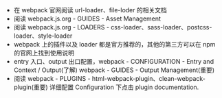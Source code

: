 - 在 webpack 官网阅读 url-loader、file-loder 的相关文档
- 阅读 webpack.js.org - GUIDES - Asset Management
- 阅读 webpack.js.org - LOADERS - css-loader、sass-loader、postcss-loader、style-loader
- webpack 上的插件以及 loader 都是官方推荐的，其他的第三方可以在 npm 的官网上找到使用说明
- entry 入口、output 出口配置，webpack - CONFIGURATION - Entry and Context / Output(了解)
  webpack - GUIDES - Output Management(重要)
- 阅读 webpack - PLUGINS - html-webpack-plugin、clean-webpack-plugin(重要) 详细配置 Configuration 下点击 plugin documentation.
